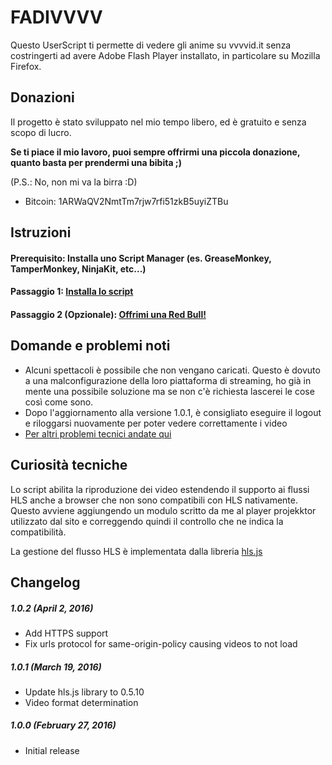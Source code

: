 # FADIVVVV
Questo UserScript ti permette di vedere gli anime su vvvvid.it senza costringerti ad avere Adobe Flash Player installato, in particolare su Mozilla Firefox.

## Donazioni
Il progetto è stato sviluppato nel mio tempo libero, ed è gratuito e senza scopo di lucro.

**Se ti piace il mio lavoro, puoi sempre offrirmi una piccola donazione, quanto basta per prendermi una bibita ;)**

(P.S.: No, non mi va la birra :D)
* Bitcoin: 1ARWaQV2NmtTm7rjw7rfi51zkB5uyiZTBu

## Istruzioni
#### Prerequisito: Installa uno Script Manager (es. GreaseMonkey, TamperMonkey, NinjaKit, etc...)
#### Passaggio 1: [Installa lo script](https://openuserjs.org/install/Robotex/FADIVVVV_-_vvvvid.it_Anti_Flash.min.user.js)
#### Passaggio 2 (Opzionale): [Offrimi una Red Bull!](https://github.com/Robotex/FADIVVVV/blob/master/README.md#donazioni)

## Domande e problemi noti
* Alcuni spettacoli è possibile che non vengano caricati. Questo è dovuto a una malconfigurazione della loro piattaforma di streaming, ho già in mente una possibile soluzione ma se non c'è richiesta lascerei le cose così come sono.
* Dopo l'aggiornamento alla versione 1.0.1, è consigliato eseguire il logout e riloggarsi nuovamente per poter vedere correttamente i video
* [Per altri problemi tecnici andate qui](https://github.com/Robotex/FADIVVVV/issues)

## Curiosità tecniche
Lo script abilita la riproduzione dei video estendendo il supporto ai flussi HLS anche a browser che non sono compatibili con HLS nativamente. Questo avviene aggiungendo un modulo scritto da me al player projekktor utilizzato dal sito e correggendo quindi il controllo che ne indica la compatibilità.

La gestione del flusso HLS è implementata dalla libreria [hls.js](https://github.com/dailymotion/hls.js/)

## Changelog
##### 1.0.2 (April 2, 2016)
>
* Add HTTPS support
* Fix urls protocol for same-origin-policy causing videos to not load

##### 1.0.1 (March 19, 2016)
> 
* Update hls.js library to 0.5.10
* Video format determination

##### 1.0.0 (February 27, 2016)
>
* Initial release
